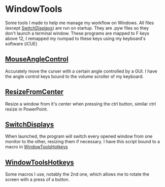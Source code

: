 # WindowTools
Some tools I made to help me manage my workflow on Windows.
All files (except [SwitchDisplays](https://github.com/DarkMetalMouse/WindowTools/blob/master/SwitchDisplays.pyw)) are run on startup. They are .pyw files so they don't launch a terminal window.
These programs are mapped to F keys above 12, I remapped my numpad to these keys using my keyboard's software (iCUE)

## [MouseAngleControl](https://github.com/DarkMetalMouse/WindowTools/blob/master/MouseAngleControl.pyw)
Accurately move the curser with a certain angle controlled by a GUI.
I have the angle control keys bound to the volume scroller of my keyboard.

## [ResizeFromCenter](https://github.com/DarkMetalMouse/WindowTools/blob/master/ResizeFromCenter.pyw)
Resize a window from it's center when pressing the ctrl button, similar ctrl resize in PowerPoint.

## [SwitchDisplays](https://github.com/DarkMetalMouse/WindowTools/blob/master/SwitchDisplays.pyw)
When launched, the program will switch every opened window from one monitor to the other, resizing them if necessary.
I have this script bound to a macro in [WindowToolsHotkeys](https://github.com/DarkMetalMouse/WindowTools/blob/master/WindowToolsHotkeys.ahk)

## [WindowToolsHotkeys](https://github.com/DarkMetalMouse/WindowTools/blob/master/WindowToolsHotkeys.ahk)
Some macros I use, notably the 2nd one, which allows me to rotate the screen with a press of a button.
